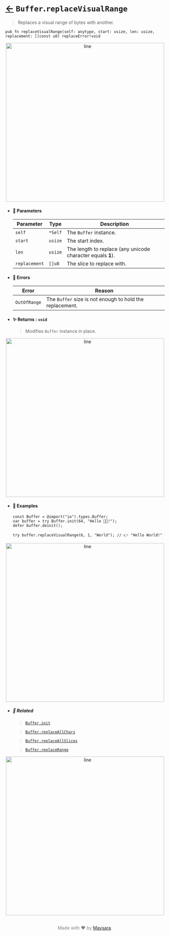 # [←](../Buffer.md) `Buffer`.`replaceVisualRange`

> Replaces a visual range of bytes with another.

```zig
pub fn replaceVisualRange(self: anytype, start: usize, len: usize, replacement: []const u8) replaceError!void
```


<div align="center">
<img src="https://github.com/maysara-elshewehy/io-bench/tree/main/dist/img/md/line.png" alt="line" style="width:500px;"/>
</div>

- #### 🧩 Parameters

    | Parameter     | Type    | Description                                                 |
    | ------------- | ------- | ----------------------------------------------------------- |
    | `self`        | `*Self` | The `Buffer` instance.                                      |
    | `start`       | `usize` | The start index.                                            |
    | `len`         | `usize` | The length to replace (any unicode character equals **1**). |
    | `replacement` | `[]u8`  | The slice to replace with.                                  |

- #### 🚫 Errors

    | Error        | Reason                                                   |
    | ------------ | -------------------------------------------------------- |
    | `OutOfRange` | The `Buffer` size is not enough to hold the replacement. |

- #### ✨ Returns : `void`

    > Modifies `Buffer` instance in place.

<div align="center">
<img src="https://github.com/maysara-elshewehy/io-bench/tree/main/dist/img/md/line.png" alt="line" style="width:500px;"/>
</div>

- #### 🧪 Examples

    ```zig
    const Buffer = @import("io").types.Buffer;
    var buffer = try Buffer.init(64, "Hello 👨‍🏭!");
    defer buffer.deinit();
    ```

    ```zig
    try buffer.replaceVisualRange(6, 1, "World"); // 👉 "Hello World!"
    ```

<div align="center">
<img src="https://github.com/maysara-elshewehy/io-bench/tree/main/dist/img/md/line.png" alt="line" style="width:500px;"/>
</div>

- ##### 🔗 Related

  > [`Buffer.init`](./init.md)

  > [`Buffer.replaceAllChars`](./replaceAllChars.md)

  > [`Buffer.replaceAllSlices`](./replaceAllSlices.md)

  > [`Buffer.replaceRange`](./replaceRange.md)

<div align="center">
<img src="https://github.com/maysara-elshewehy/io-bench/tree/main/dist/img/md/line.png" alt="line" style="width:500px;"/>
</div>

<p align="center" style="color:grey;"><br />Made with ❤️ by <a href="http://github.com/maysara-elshewehy" target="blank">Maysara</a>.</p>